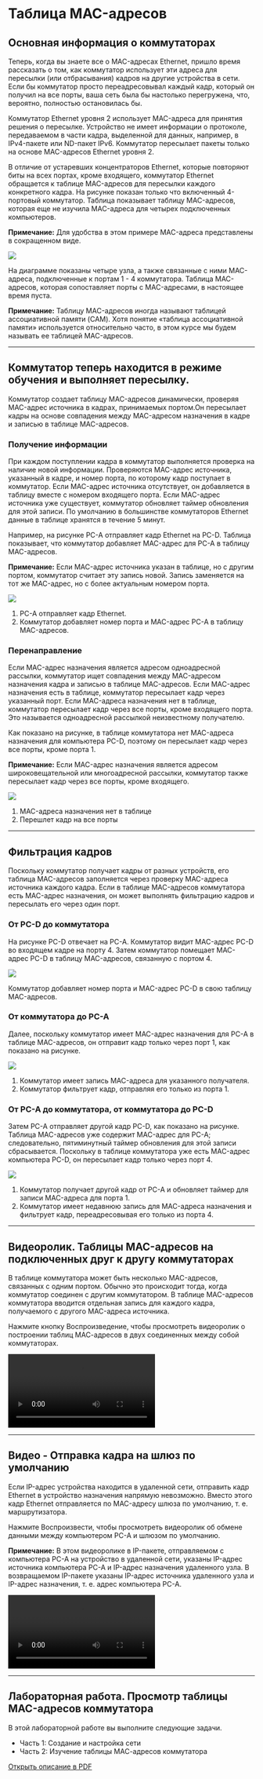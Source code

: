 # Таблица MAC-адресов

<!-- 7.3.1 -->
## Основная информация о коммутаторах

Теперь, когда вы знаете все о MAC-адресах Ethernet, пришло время рассказать о том, как коммутатор использует эти адреса для пересылки (или отбрасывания) кадров на другие устройства в сети. Если бы коммутатор просто переадресовывал каждый кадр, который он получил на все порты, ваша сеть была бы настолько перегружена, что, вероятно, полностью остановилась бы.

Коммутатор Ethernet уровня 2 использует MAC-адреса для принятия решения о пересылке. Устройство не имеет информации о протоколе, передаваемом в части кадра, выделенной для данных, например, в IPv4-пакете или ND-пакет IPv6. Коммутатор пересылает пакеты только на основе MAC-адресов Ethernet уровня 2.

В отличие от устаревших концентраторов Ethernet, которые повторяют биты на всех портах, кроме входящего, коммутатор Ethernet обращается к таблице MAC-адресов для пересылки каждого конкретного кадра. На рисунке показан только что включенный 4-портовый коммутатор. Таблица показывает таблицу MAC-адресов, которая еще не изучила MAC-адреса для четырех подключенных компьютеров.

**Примечание:** Для удобства в этом примере MAC-адреса представлены в сокращенном виде.

![](./assets/7.3.1.jpg)
<!-- /courses/itn-dl/aeed0792-34fa-11eb-ad9a-f74babed41a6/af2136f4-34fa-11eb-ad9a-f74babed41a6/assets/2e021ec3-1c25-11ea-81a0-ffc2c49b96bc.svg -->
На диаграмме показаны четыре узла, а также связанные с ними MAC-адреса, подключенные к портам 1 - 4 коммутатора. Таблица MAC-адресов, которая сопоставляет порты с MAC-адресами, в настоящее время пуста.

**Примечание:** Таблицу MAC-адресов иногда называют таблицей ассоциативной памяти (CAM). Хотя понятие «таблица ассоциативной памяти» используется относительно часто, в этом курсе мы будем называть ее таблицей MAC-адресов.

***

<!-- 7.3.2 -->

## Коммутатор теперь находится в режиме обучения и выполняет пересылку.

Коммутатор создает таблицу MAC-адресов динамически, проверяя MAC-адрес источника в кадрах, принимаемых портом.Он пересылает кадры на основе совпадения между MAC-адресом назначения в кадре и записью в таблице MAC-адресов.

### **Получение информации**

При каждом поступлении кадра в коммутатор выполняется проверка на наличие новой информации. Проверяются MAC-адрес источника, указанный в кадре, и номер порта, по которому кадр поступает в коммутатор. Если MAC-адрес источника отсутствует, он добавляется в таблицу вместе с номером входящего порта. Если MAC-адрес источника уже существует, коммутатор обновляет таймер обновления для этой записи. По умолчанию в большинстве коммутаторов Ethernet данные в таблице хранятся в течение 5 минут.

Например, на рисунке PC-A отправляет кадр Ethernet на PC-D. Таблица показывает, что коммутатор добавляет MAC-адрес для PC-A в таблицу MAC-адресов.

**Примечание:** Если MAC-адрес источника указан в таблице, но с другим портом, коммутатор считает эту запись новой. Запись заменяется на тот же MAC-адрес, но с более актуальным номером порта.

![](./assets/7.3.2-1.jpg)
<!-- /courses/itn-dl/aeed0792-34fa-11eb-ad9a-f74babed41a6/af2136f4-34fa-11eb-ad9a-f74babed41a6/assets/2e026ce4-1c25-11ea-81a0-ffc2c49b96bc.svg -->

1. PC-A отправляет кадр Ethernet.
2. Коммутатор добавляет номер порта и MAC-адрес PC-A в таблицу MAC-адресов.


### **Перенаправление**

Если MAC-адрес назначения является адресом одноадресной рассылки, коммутатор ищет совпадения между MAC-адресом назначения кадра и записью в таблице MAC-адресов. Если MAC-адрес назначения есть в таблице, коммутатор пересылает кадр через указанный порт. Если MAC-адреса назначения нет в таблице, коммутатор пересылает кадр через все порты, кроме входящего порта. Это называется одноадресной рассылкой неизвестному получателю.

Как показано на рисунке, в таблице коммутатора нет MAC-адреса назначения для компьютера PC-D, поэтому он пересылает кадр через все порты, кроме порта 1.

**Примечание:** Если MAC-адрес назначения является адресом широковещательной или многоадресной рассылки, коммутатор также пересылает кадр через все порты, кроме входящего.

![](./assets/7.3.2-2.jpg)
<!-- /courses/itn-dl/aeed0792-34fa-11eb-ad9a-f74babed41a6/af2136f4-34fa-11eb-ad9a-f74babed41a6/assets/2e02bb01-1c25-11ea-81a0-ffc2c49b96bc.svg -->

1. MAC-адреса назначения нет в таблице
2. Перешлет кадр на все порты

***

<!-- 7.3.3 -->
## Фильтрация кадров

Поскольку коммутатор получает кадры от разных устройств, его таблица MAC-адресов заполняется через проверку MAC-адреса источника каждого кадра. Если в таблице MAC-адресов коммутатора есть MAC-адрес назначения, он может выполнять фильтрацию кадров и пересылать его через один порт.


### **От PC-D до коммутатора**

На рисунке PC-D отвечает на PC-A. Коммутатор видит MAC-адрес PC-D во входящем кадре на порту 4. Затем коммутатор помещает MAC-адрес PC-D в таблицу MAC-адресов, связанную с портом 4.

![](./assets/7.3.3-1.jpg)
<!-- /courses/itn-dl/aeed0792-34fa-11eb-ad9a-f74babed41a6/af2136f4-34fa-11eb-ad9a-f74babed41a6/assets/2e030922-1c25-11ea-81a0-ffc2c49b96bc.svg -->
Коммутатор добавляет номер порта и MAC-адрес PC-D в свою таблицу MAC-адресов.

### **От коммутатора до PC-A**

Далее, поскольку коммутатор имеет MAC-адрес назначения для PC-A в таблице MAC-адресов, он отправит кадр только через порт 1, как показано на рисунке.

![](./assets/7.3.3-2.jpg)
<!-- /courses/itn-dl/aeed0792-34fa-11eb-ad9a-f74babed41a6/af2136f4-34fa-11eb-ad9a-f74babed41a6/assets/2e033036-1c25-11ea-81a0-ffc2c49b96bc.svg -->

1. Коммутатор имеет запись MAC-адреса для указанного  получателя.
2. Коммутатор фильтрует кадр, отправляя его только из порта 1.

### **От PC-A до коммутатора, от коммутатора до PC-D**

Затем PC-A отправляет другой кадр PC-D, как показано на рисунке. Таблица MAC-адресов уже содержит MAC-адрес для PC-A; следовательно, пятиминутный таймер обновления для этой записи сбрасывается. Поскольку в таблице коммутатора уже есть MAC-адрес компьютера PC-D, он пересылает кадр только через порт 4.

![](./assets/7.3.3-3.jpg)
<!-- /courses/itn-dl/aeed0792-34fa-11eb-ad9a-f74babed41a6/af2136f4-34fa-11eb-ad9a-f74babed41a6/assets/2e037e50-1c25-11ea-81a0-ffc2c49b96bc.svg -->
1. Коммутатор получает другой кадр от PC-A и обновляет таймер для записи MAC-адреса для порта 1.
2. Коммутатор имеет недавнюю запись для MAC-адреса назначения и фильтрует кадр, переадресовывая его только из порта 4.

***

<!-- 7.3.4 -->

## Видеоролик. Таблицы MAC-адресов на подключенных друг к другу коммутаторах

В таблице коммутатора может быть несколько MAC-адресов, связанных с одним портом. Обычно это происходит тогда, когда коммутатор соединен с другим коммутатором. В таблице MAC-адресов коммутатора вводится отдельная запись для каждого кадра, получаемого с другого MAC-адреса источника.

Нажмите кнопку Воспроизведение, чтобы просмотреть видеоролик о построении таблиц МАС-адресов в двух соединенных между собой коммутаторах.

![](./assets/7.3.4.mp4)

***

<!-- 7.3.5 -->
## Видео - Отправка кадра на шлюз по умолчанию

Если IP-адрес устройства находится в удаленной сети, отправить кадр Ethernet в устройство назначения напрямую невозможно. Вместо этого кадр Ethernet отправляется по MAC-адресу шлюза по умолчанию, т. е. маршрутизатора.

Нажмите Воспроизвести, чтобы просмотреть видеоролик об обмене данными между компьютером PC-A и шлюзом по умолчанию.

**Примечание:** В этом видеоролике в IP-пакете, отправляемом с компьютера PC-A на устройство в удаленной сети, указаны IP-адрес источника компьютера PC-A и IP-адрес назначения удаленного узла. В возвращаемом IP-пакете указаны IP-адрес источника удаленного узла и IP-адрес назначения, т. е. адрес компьютера PC-A.

![](./assets/7.3.5.mp4)

***

<!-- 7.3.6 excercise -->

<!-- 7.3.7 -->
## Лабораторная работа. Просмотр таблицы MAC-адресов коммутатора
В этой лабораторной работе вы выполните следующие задачи.

- Часть 1: Создание и настройка сети
- Часть 2: Изучение таблицы МАС-адресов коммутатора

[Открыть описание в PDF](./assets/7.3.7-lab---view-the-switch-mac-address-table_ru-RU.pdf)